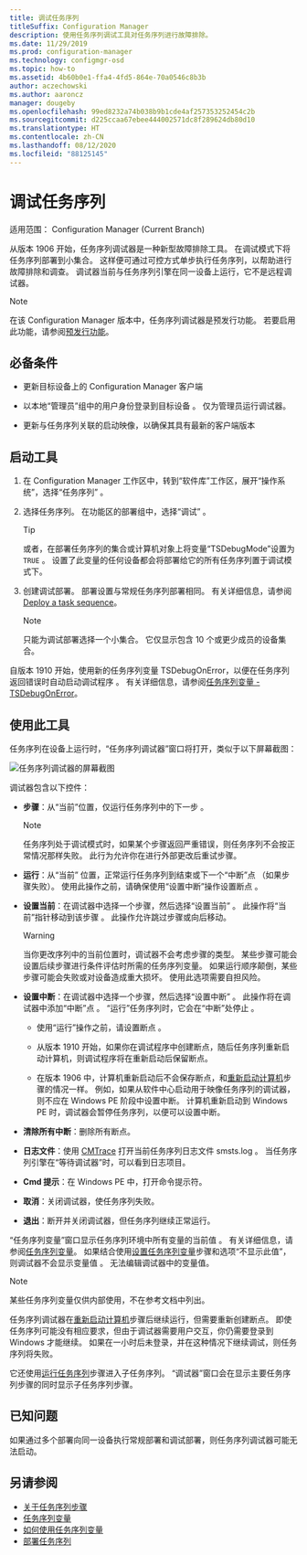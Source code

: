 ```yaml
---
title: 调试任务序列
titleSuffix: Configuration Manager
description: 使用任务序列调试工具对任务序列进行故障排除。
ms.date: 11/29/2019
ms.prod: configuration-manager
ms.technology: configmgr-osd
ms.topic: how-to
ms.assetid: 4b60b0e1-ffa4-4fd5-864e-70a0546c8b3b
author: aczechowski
ms.author: aaroncz
manager: dougeby
ms.openlocfilehash: 99ed8232a74b038b9b1cde4af257353252454c2b
ms.sourcegitcommit: d225ccaa67ebee444002571dc8f289624db80d10
ms.translationtype: HT
ms.contentlocale: zh-CN
ms.lasthandoff: 08/12/2020
ms.locfileid: "88125145"
---
```

# <a name="debug-a-task-sequence"></a>调试任务序列

适用范围：  Configuration Manager (Current Branch)

<!--3612274-->

从版本 1906 开始，任务序列调试器是一种新型故障排除工具。 在调试模式下将任务序列部署到小集合。 这样便可通过可控方式单步执行任务序列，以帮助进行故障排除和调查。 调试器当前与任务序列引擎在同一设备上运行，它不是远程调试器。

> [!Note]  
> 在该 Configuration Manager 版本中，任务序列调试器是预发行功能。 若要启用此功能，请参阅[预发行功能](../../core/servers/manage/pre-release-features.md)。  


## <a name="prerequisites"></a>必备条件

- 更新目标设备上的 Configuration Manager 客户端

- 以本地“管理员”组中的用户身份登录到目标设备  。 仅为管理员运行调试器。

- 更新与任务序列关联的启动映像，以确保其具有最新的客户端版本


## <a name="start-the-tool"></a>启动工具

1. 在 Configuration Manager 工作区中，转到“软件库”工作区，展开“操作系统”，选择“任务序列”    。

1. 选择任务序列。 在功能区的部署组中，选择“调试”  。

    > [!Tip]  
    > 或者，在部署任务序列的集合或计算机对象上将变量“TSDebugMode”设置为 `TRUE` 。 设置了此变量的任何设备都会将部署给它的所有任务序列置于调试模式下。

1. 创建调试部署。 部署设置与常规任务序列部署相同。 有关详细信息，请参阅 [Deploy a task sequence](deploy-a-task-sequence.md#process)。

    > [!Note]  
    > 只能为调试部署选择一个小集合。 它仅显示包含 10 个或更少成员的设备集合。

自版本 1910 开始，使用新的任务序列变量 TSDebugOnError，以便在任务序列返回错误时自动启动调试程序  。<!-- 5012536 --> 有关详细信息，请参阅[任务序列变量 - TSDebugOnError](../understand/task-sequence-variables.md#TSDebugOnError)。

## <a name="use-the-tool"></a>使用此工具

任务序列在设备上运行时，“任务序列调试器”窗口将打开，类似于以下屏幕截图：

![任务序列调试器的屏幕截图](media/3612274-tsdebug.png)

调试器包含以下控件：

- **步骤**：从“当前”位置，仅运行任务序列中的下一步  。  

    > [!Note]  
    > 任务序列处于调试模式时，如果某个步骤返回严重错误，则任务序列不会按正常情况那样失败。 此行为允许你在进行外部更改后重试步骤。

- **运行**：从“当前”  位置，正常运行任务序列到结束或下一个“中断”点  （如果步骤失败）。 使用此操作之前，请确保使用“设置中断”操作设置断点  。

- **设置当前**：在调试器中选择一个步骤，然后选择“设置当前”  。 此操作将“当前”指针移动到该步骤  。 此操作允许跳过步骤或向后移动。  

    > [!Warning]  
    > 当你更改序列中的当前位置时，调试器不会考虑步骤的类型。 某些步骤可能会设置后续步骤进行条件评估时所需的任务序列变量。 如果运行顺序颠倒，某些步骤可能会失败或对设备造成重大损坏。 使用此选项需要自担风险。  

- **设置中断**：在调试器中选择一个步骤，然后选择“设置中断”  。 此操作将在调试器中添加“中断”点  。 “运行”任务序列时，它会在“中断”处停止   。  

    - 使用“运行”操作之前，请设置断点  。

    - 从版本 1910 开始，如果你在调试程序中创建断点，随后任务序列重新启动计算机，则调试程序将在重新启动后保留断点。<!-- 5012509 -->

    - 在版本 1906 中，计算机重新启动后不会保存断点，和[重新启动计算机](../understand/task-sequence-steps.md#BKMK_RestartComputer)步骤的情况一样。 例如，如果从软件中心启动用于映像任务序列的调试器，则不应在 Windows PE 阶段中设置中断。 计算机重新启动到 Windows PE 时，调试器会暂停任务序列，以便可以设置中断。

- **清除所有中断**：删除所有断点。

- **日志文件**：使用 [CMTrace](../../core/support/cmtrace.md) 打开当前任务序列日志文件 smsts.log  。 当任务序列引擎在“等待调试器”时，可以看到日志项目。

- **Cmd 提示**：在 Windows PE 中，打开命令提示符。

- **取消**：关闭调试器，使任务序列失败。

- **退出**：断开并关闭调试器，但任务序列继续正常运行。

“任务序列变量”窗口显示任务序列环境中所有变量的当前值  。 有关详细信息，请参阅[任务序列变量](../understand/task-sequence-variables.md)。 如果结合使用[设置任务序列变量](../understand/task-sequence-steps.md#BKMK_SetTaskSequenceVariable)步骤和选项“不显示此值”，则调试器不会显示变量值  。 无法编辑调试器中的变量值。

> [!Note]
> 某些任务序列变量仅供内部使用，不在参考文档中列出。

任务序列调试器在[重新启动计算机](../understand/task-sequence-steps.md#BKMK_RestartComputer)步骤后继续运行，但需要重新创建断点。 即使任务序列可能没有相应要求，但由于调试器需要用户交互，你仍需要登录到 Windows 才能继续。 如果在一小时后未登录，并在这种情况下继续调试，则任务序列将失败。

它还使用[运行任务序列](../understand/task-sequence-steps.md#child-task-sequence)步骤进入子任务序列。 “调试器”窗口会在显示主要任务序列步骤的同时显示子任务序列步骤。


## <a name="known-issues"></a>已知问题

如果通过多个部署向同一设备执行常规部署和调试部署，则任务序列调试器可能无法启动。


## <a name="see-also"></a>另请参阅

- [关于任务序列步骤](../understand/task-sequence-steps.md)
- [任务序列变量](../understand/task-sequence-variables.md)
- [如何使用任务序列变量](../understand/using-task-sequence-variables.md)
- [部署任务序列](deploy-a-task-sequence.md)
